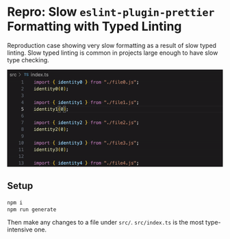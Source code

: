 # Repro: Slow `eslint-plugin-prettier` Formatting with Typed Linting

Reproduction case showing very slow formatting as a result of slow typed linting.
Slow typed linting is common in projects large enough to have slow type checking.

![Recording of adding a space to src/index.ts in VS Code, then 'quick fix'ing it from the lint rule. Each change takes about 5 seconds to be reflected in the editor.](recording.gif)

## Setup

```shell
npm i
npm run generate
```

Then make any changes to a file under `src/`.
`src/index.ts` is the most type-intensive one.
